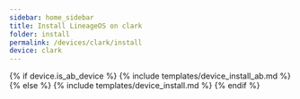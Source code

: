 ```yaml
---
sidebar: home_sidebar
title: Install LineageOS on clark
folder: install
permalink: /devices/clark/install
device: clark
---
```

{% if device.is_ab_device %}
{% include templates/device_install_ab.md %}
{% else %}
{% include templates/device_install.md %}
{% endif %}
